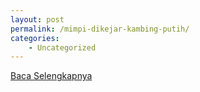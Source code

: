 ```yaml
---
layout: post
permalink: /mimpi-dikejar-kambing-putih/
categories:
    - Uncategorized
---
```


[Baca Selengkapnya](/10)